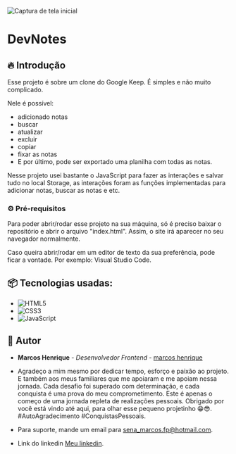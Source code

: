 ![Captura de tela inicial](https://github.com/marcoshgss/projeto-DevNotes/assets/99811575/1152e4c5-df0c-42fa-8f2e-d4035608491c)

#  DevNotes

## 🔥 Introdução
Esse projeto é sobre um clone do Google Keep. É simples e não muito complicado.

Nele é possível: 
- adicionado notas
- buscar
- atualizar
- excluir
- copiar 
- fixar as notas
- E por último, pode ser exportado uma planilha com todas as notas.

Nesse projeto usei bastante o JavaScript para fazer as interações e salvar tudo no local Storage, as interações foram as funções implementadas para adicionar notas, buscar as notas e etc.

### ⚙️ Pré-requisitos

Para poder abrir/rodar esse projeto na sua máquina, só é preciso baixar o repositório e abrir o arquivo "index.html". Assim, o site irá aparecer no seu navegador normalmente.

Caso queira abrir/rodar em um editor de texto da sua preferência, pode ficar a vontade. Por exemplo: Visual Studio Code.

## 📦 Tecnologias usadas:

* ![HTML5](https://img.shields.io/badge/html5-%23E34F26.svg?style=for-the-badge&logo=html5&logoColor=white)
* ![CSS3](https://img.shields.io/badge/css3-%231572B6.svg?style=for-the-badge&logo=css3&logoColor=white)
* ![JavaScript](https://img.shields.io/badge/javascript-%23323330.svg?style=for-the-badge&logo=javascript&logoColor=%23F7DF1E)

## 👷 Autor

* **Marcos Henrique** - *Desenvolvedor Frontend* - [marcos henrique](https://github.com/marcoshgss)

* Agradeço a mim mesmo por dedicar tempo, esforço e paixão ao projeto. E também aos meus familiares que me apoiaram e me apoiam nessa jornada. Cada desafio foi superado com determinação, e cada conquista é uma prova do meu comprometimento. Este é apenas o começo de uma jornada repleta de realizações pessoais. Obrigado por você está vindo até aqui, para olhar esse pequeno projetinho 😁😎. #AutoAgradecimento #ConquistasPessoais.
* Para suporte, mande um email para sena_marcos.fp@hotmail.com.
* Link do linkedin [Meu linkedin](https://www.linkedin.com/in/marcos-henrique-gomess/).
